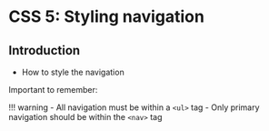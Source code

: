 # CSS 5: Styling navigation


## Introduction

- How to style the navigation

Important to remember:  

!!! warning
    - All navigation must be within a `<ul>` tag
    - Only primary navigation should be within the `<nav>` tag


